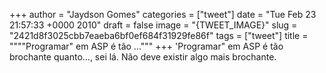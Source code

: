 
+++
author = "Jaydson Gomes"
categories = ["tweet"]
date = "Tue Feb 23 21:57:33 +0000 2010"
draft = false
image = "{TWEET_IMAGE}"
slug = "2421d8f3025cbb7eaeba6bf0ef684f31929fe86f"
tags = ["tweet"]
title = """"Programar" em ASP é tão ..."""
+++
'Programar" em ASP é tão brochante quanto..., sei lá. Não deve existir algo mais brochante.
